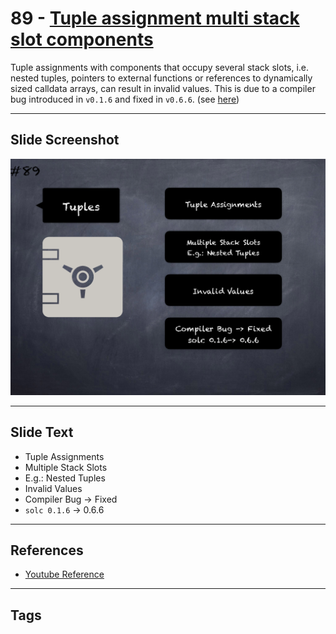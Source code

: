 # 89 - [Tuple assignment multi stack slot components](Tuple%20assignment%20multi%20stack%20slot%20components.md)
Tuple assignments with components that occupy several stack slots, i.e. nested tuples, pointers to external functions or references to dynamically sized calldata arrays, can result in invalid values. This is due to a compiler bug introduced in `v0.1.6` and fixed in `v0.6.6`. (see [here](https://docs.soliditylang.org/en/v0.8.9/bugs.html))
___
## Slide Screenshot
![089.png](../../images/4.%20Pitfalls%20and%20Best%20Practices%20101/089.png)
___
## Slide Text
- Tuple Assignments
- Multiple Stack Slots
- E.g.: Nested Tuples
- Invalid Values
- Compiler Bug -> Fixed
- `solc 0.1.6` -> 0.6.6
___
## References
- [Youtube Reference](https://youtu.be/vyWLO5Dlg50?t=347)
___
## Tags